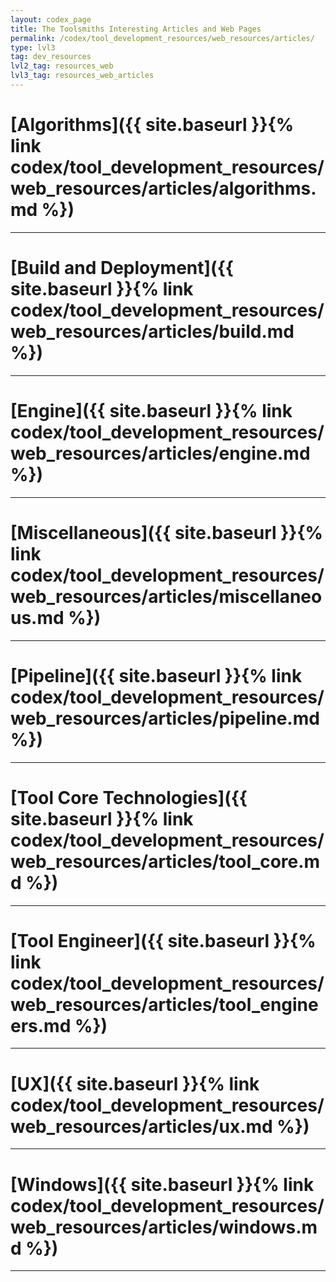 ```yaml
---
layout: codex_page
title: The Toolsmiths Interesting Articles and Web Pages
permalink: /codex/tool_development_resources/web_resources/articles/
type: lvl3
tag: dev_resources
lvl2_tag: resources_web
lvl3_tag: resources_web_articles
---
```


# [Algorithms]({{ site.baseurl }}{% link codex/tool_development_resources/web_resources/articles/algorithms.md %})

------

# [Build and Deployment]({{ site.baseurl }}{% link codex/tool_development_resources/web_resources/articles/build.md %})

------

# [Engine]({{ site.baseurl }}{% link codex/tool_development_resources/web_resources/articles/engine.md %})

------

# [Miscellaneous]({{ site.baseurl }}{% link codex/tool_development_resources/web_resources/articles/miscellaneous.md %})

------

# [Pipeline]({{ site.baseurl }}{% link codex/tool_development_resources/web_resources/articles/pipeline.md %})

------

# [Tool Core Technologies]({{ site.baseurl }}{% link codex/tool_development_resources/web_resources/articles/tool_core.md %})

------

# [Tool Engineer]({{ site.baseurl }}{% link codex/tool_development_resources/web_resources/articles/tool_engineers.md %})

------

# [UX]({{ site.baseurl }}{% link codex/tool_development_resources/web_resources/articles/ux.md %})

------

# [Windows]({{ site.baseurl }}{% link codex/tool_development_resources/web_resources/articles/windows.md %})

------
